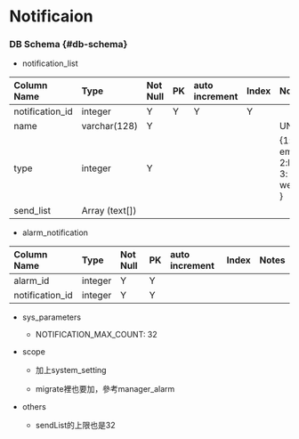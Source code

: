 # Notificaion

### DB Schema {#db-schema}

* notification\_list

| Column Name | Type | Not Null | PK | auto increment | Index | Notes |
| :--- | :--- | :--- | :--- | :--- | :--- | :--- |
| notification\_id | integer | Y | Y | Y | Y |  |
| name | varchar\(128\) | Y |  |  |  | UNIQUE |
| type | integer | Y |  |  |  | {1: email, 2:line, 3: wechat } |
| send\_list | Array \(text\[\]\) |  |  |  |  |  |

* alarm\_notification

| Column Name | Type | Not Null | PK | auto increment | Index | Notes |
| :--- | :--- | :--- | :--- | :--- | :--- | :--- |
| alarm\_id | integer | Y | Y |  |  |  |
| notification\_id | integer | Y | Y |  |  |  |

* sys\_parameters

  * NOTIFICATION\_MAX\_COUNT: 32

* scope

  * 加上system\_setting

  * migrate裡也要加，參考manager\_alarm

* others

  * sendList的上限也是32



